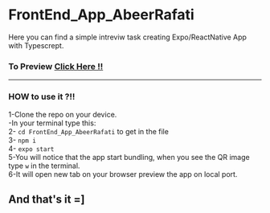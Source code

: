 # FrontEnd_App_AbeerRafati


Here you can find a simple intreviw task creating Expo/ReactNative  App with Typescrept.

### To Preview  [Click Here !!](https://photos.app.goo.gl/KfrUzeZjCRUt4XAF8)


__________________________________


### **HOW to use it ?!!**       
    
1-Clone the repo on your device.     
-In your terminal type this:     
2- `cd FrontEnd_App_AbeerRafati` to get in the file      
3- `npm i`    
4- `expo start`          
5-You will notice that the app start bundling, when you see the QR image type `w` in the terminal.             
6-It will open new tab on your browser preview the app on local port.     

## And that's it =]
